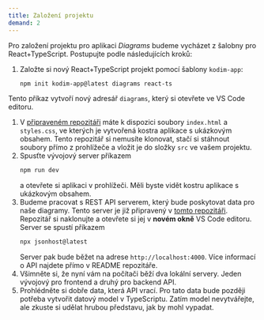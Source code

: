 ```yaml
---
title: Založení projektu
demand: 2
---
```


Pro založení projektu pro aplikaci _Diagrams_ budeme vycházet z šalobny pro React+TypeScript. Postupujte podle následujících kroků:

1. Založte si nový React+TypeScript projekt pomocí šablony `kodim-app`:
   ```bash
   npm init kodim-app@latest diagrams react-ts
   ```
  Tento příkaz vytvoří nový adresář `diagrams`, který si otevřete ve VS Code editoru.
1.  V [připraveném repozitáři](https://github.com/kodim-vyuka/cviceni-chitchat-zadani) máte k dispozici soubory `index.html` a `styles.css`, ve kterých je vytvořená kostra aplikace s ukázkovým obsahem. Tento repozitář si nemusíte klonovat, stačí si stáhnout soubory přímo z prohlížeče a vložit je do složky `src` ve vašem projektu.
1.  Spusťte vývojový server příkazem
    ```bash
    npm run dev
    ```
    a otevřete si aplikaci v prohlížeči. Měli byste vidět kostru aplikace s ukázkovým obsahem.
1.  Budeme pracovat s REST API serverem, který bude poskytovat data pro naše diagramy. Tento server je již připravený v [tomto repozitáři](https://github.com/kodim-vyuka/diagrams-api). Repozitář si naklonujte a otevřete si jej v **novém okně** VS Code editoru. Server se spustí příkazem
    ```bash
    npx jsonhost@latest
    ```
    Server pak bude běžet na adrese `http://localhost:4000`. Více informací o API najdete přímo v README repozitáře.
1.  Všimněte si, že nyní vám na počítači běží dva lokální servery. Jeden vývojový pro frontend a druhý pro backend API.
1.  Prohlédněte si dobře data, která API vrací. Pro tato data bude později potřeba vytvořit datový model v TypeScriptu. Zatím model nevytvářejte, ale zkuste si udělat hrubou představu, jak by mohl vypadat.
